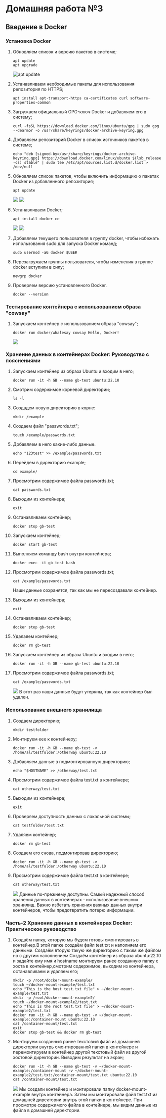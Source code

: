 # Домашняя работа №3
## Введение в Docker
### Установка Docker

1. Обновляем список и версию пакетов в системе;
    ```
    apt update 
    apt upgrade
    ```
    ![apt update](Scrin/Skrin1.png)

2.  Устанавливаем необходимые пакеты для использования репозитория по HTTPS;
    ```
    apt install apt-transport-https ca-certificates curl software-properties-common
    ```

3. Загружаем официальный GPG-ключ Docker и добавляем его в систему;
    ```
    curl -fsSL https://download.docker.com/linux/ubuntu/gpg | sudo gpg --dearmor -o /usr/share/keyrings/docker-archive-keyring.gpg
    ```


4. Добавляем репозиторий Docker в список источников пакетов в системе;
    ```
    echo "deb [signed-by=/usr/share/keyrings/docker-archive-keyring.gpg] https://download.docker.com/linux/ubuntu $(lsb_release -cs) stable" | sudo tee /etc/apt/sources.list.d/docker.list > /dev/null
    ```

5. Обновляем список пакетов, чтобы включить информацию о пакетах Docker из добавленного репозитория;
    ```
    apt update
    ```
    ![](Scrin/Skrin2.png)
    ![](Scrin/Skrin3.png)

6. Устанавливаем Docker;
    ```
    apt install docker-ce
    ```
    ![](Scrin/Skrin4.png)
    ![](Scrin/Skrin5.png)

7. Добавляем текущего пользователя в группу docker, чтобы избежать использования sudo для запуска Docker команд;
    ```
    sudo usermod -aG docker $USER
    ```

8. Перезагружаем группы пользователя, чтобы изменения в группе docker вступили в силу;
    ```
    newgrp docker
    ```

9. Проверяем версию установленного Docker.
    ```
    docker --version
    ```

### Тестирование контейнера с использованием образа "cowsay"

1. Запускаем контейнер с использованием образа "cowsay";
    ```
    docker run docker/whalesay cowsay Hello, Docker!
    ```
    ![](Scrin/Skrin6.png)


### Хранение данных в контейнерах Docker: Руководство с пояснениями

1. Запускаем контейнер из образа Ubuntu и входим в него;
    ```
    docker run -it -h GB --name gb-test ubuntu:22.10
    ```

2. Смотрим содержимое корневой директории;
    ```
    ls -l
    ```

3. Создадем новую директорию в корне:
    ```
    mkdir /example
    ```

4. Создаем файл "passwords.txt";
    ```
    touch /example/passwords.txt
    ```

5. Добавляем в него какие-либо данные.
    ```
    echo "123test" >> /example/passwords.txt
    ```

6. Перейдем в директорию example;
    ```
    cd example/
    ```

7. Просмотрим содержимое файла passwords.txt;
    ```
    cat passwords.txt
    ```

8. Выходим из контейнера;
    ```
    exit
    ```

9. Останавливаем контейнер;
    ```
    docker stop gb-test
    ```

10. Запускаем контейнер;
    ```
    docker start gb-test
    ```

11. Выполняем команду bash внутри контейнера;
    ```
    docker exec -it gb-test bash
    ```

12. Просмотрим содержимое файла passwords.txt;
    ```
    cat /example/passwords.txt
    ```
    Наши данные сохранятся, так как мы не пересоздавали контейнер.

13. Выходим из контейнера;
    ```
    exit
    ```

14. Останавливаем контейнер;
    ```
    docker stop gb-test
    ```

15. Удалаяем контейнер;
    ```
    docker rm gb-test
    ```

16. Запускаем контейнер из образа Ubuntu и входим в него;
    ```
    docker run -it -h GB --name gb-test ubuntu:22.10
    ```

17. Просмотрим содержимое файла passwords.txt;
    ```
    cat /example/passwords.txt
    ```
    ![](Scrin/Skrin7.png)
    В этот раз наши данные будут утеряны, так как контейнер был удален.

### Использование внешнего хранилища

1. Создаем директорию;
    ```
    mkdir testfolder
    ```

2. Монтируем еее к контейнеру;
    ```
    docker run -it -h GB --name gb-test -v /home/al/testfolder:/otherway ubuntu:22.10
    ```

3. Добавляем данные в подмонтированную директорию;
    ```
    echo "$HOSTNAME" >> /otherway/test.txt
    ```

4. Просмотрим содержимое файла test.txt в контейнере;
    ```
    cat otherway/test.txt
    ```

5. Выходим из контейнера;
    ```
    exit
    ```

6. Проверяем доступность данных с локальной системы;
    ```
    cat testfolder/test.txt
    ```

7. Удаляем контейнер;
    ```
    docker rm gb-test
    ```

8. Создаем его снова, подмонтировав директорию;
    ```
    docker run -it -h GB --name gb-test -v /home/al/testfolder:/otherway ubuntu:22.10
    ```

9. Просмотрим содержимое файла test.txt в контейнере;
    ```
    cat otherway/test.txt
    ```
    ![](Scrin/Skrin8.png)
    Данные по-прежнему доступны. Самый надежный способ хранения данных в контейнерах - использование внешних хранилищ. Важно избегать хранения важных данных внутри контейнеров, чтобы предотвратить потерю информации.

### Часть-2 Хранение данных в контейнерах Docker: Практическое руководство

1. Создаём папку, которую мы будем готовы смонтировать в контейнер.В этой папке создаём файл test.txt и наполняем его данными. Создаём вторую такую же директорию с таким же файлом но с другим наполнением.Создаём контейнер из образа ubuntu:22.10 и задайте ему имя и hostname монтируем ранее созданную папку с хоста в контейнер,смотрим содержимое, выходим из контейнера, останавливаем и удаляем его;
    ```
    mkdir -p /root/docker-mount-example/
    touch ~/docker-mount-example/test.txt
    echo "This is the host test.txt file" > ~/docker-mount-example/test.txt
    mkdir -p /root/docker-mount-example2/
    touch ~/docker-mount-example2/test.txt
    echo "This is the root test.txt file" > ~/docker-mount-example2/test.txt
    docker run -it -h GB --name gb-test -v ~/docker-mount-example:/container-mount ubuntu:22.10
    cat /container-mount/test.txt
    exit
    docker stop gb-test && docker rm gb-test
    ```

2. Монтируем созданный ранее текстовый файл из домашней директории внутрь смонтированной папки в контейнере и перемонтируем в контейнер другой текстовый файл из другой хостовой директории. Выводим результат на экран;
    ```
    docker run -it -h GB --name gb-test -v ~/docker-mount-example:/container-mount -v ~/docker-mount-example2/test.txt:/container-mount/test.txt ubuntu:22.10
    cat /container-mount/test.txt
    ```
    ![](Scrin/Skrin9.png)
    Мы создали контейнер и монтировали папку docker-mount-example внутрь контейнера. Затем мы монтировали файл test.txt из домашней директории внутрь этой папки в контейнере. При просмотре содержимого файла в контейнере, мы видим данные из файла в домашней директории.